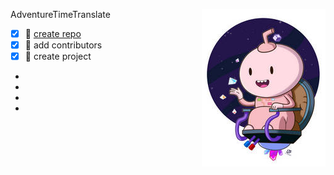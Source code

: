 <img align="right" src="/img/016.jpg">AdventureTimeTranslate
- [x] :tangerine:  [create repo](../blob/main/img/1.jpg)  
- [x] :apple:  add contributors  
- [x] :green_apple:  create project   
-  
-
-
-

